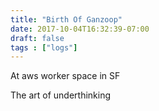 ```yaml
---
title: "Birth Of Ganzoop"
date: 2017-10-04T16:32:39-07:00
draft: false
tags : ["logs"]
---
```



At aws worker space in SF

The art of underthinking
